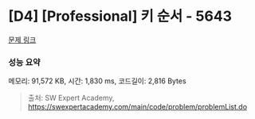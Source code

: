 # [D4] [Professional] 키 순서 - 5643 

[문제 링크](https://swexpertacademy.com/main/code/problem/problemDetail.do?contestProbId=AWXQsLWKd5cDFAUo) 

### 성능 요약

메모리: 91,572 KB, 시간: 1,830 ms, 코드길이: 2,816 Bytes



> 출처: SW Expert Academy, https://swexpertacademy.com/main/code/problem/problemList.do